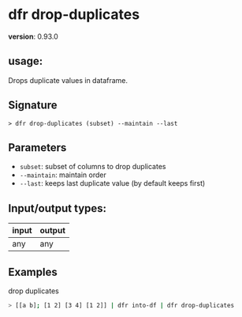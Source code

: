 # dfr drop-duplicates

**version**: 0.93.0

## **usage**:

Drops duplicate values in dataframe.

## Signature

`> dfr drop-duplicates (subset) --maintain --last`

## Parameters

- `subset`: subset of columns to drop duplicates
- `--maintain`: maintain order
- `--last`: keeps last duplicate value (by default keeps first)

## Input/output types:

| input | output |
| ----- | ------ |
| any   | any    |

## Examples

drop duplicates

```bash
> [[a b]; [1 2] [3 4] [1 2]] | dfr into-df | dfr drop-duplicates
```
